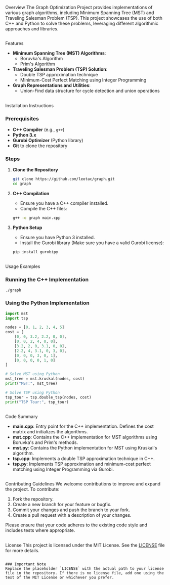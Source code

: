 
Overview
The Graph Optimization Project provides implementations of various graph algorithms, including Minimum Spanning Tree (MST) and Traveling Salesman Problem (TSP). This project showcases the use of both C++ and Python to solve these problems, leveraging different algorithmic approaches and libraries.

##
Features
- **Minimum Spanning Tree (MST) Algorithms**:
  - Boruvka's Algorithm
  - Prim's Algorithm
- **Traveling Salesman Problem (TSP) Solution**:
  - Double TSP approximation technique
  - Minimum-Cost Perfect Matching using Integer Programming
- **Graph Representations and Utilities**:
  - Union-Find data structure for cycle detection and union operations

##
Installation Instructions

### Prerequisites
- **C++ Compiler** (e.g., `g++`)
- **Python 3.x**
- **Gurobi Optimizer** (Python library)
- **Git** to clone the repository

### Steps
1. **Clone the Repository**
    ```bash
    git clone https://github.com/leotac/graph.git
    cd graph
    ```

2. **C++ Compilation**
    - Ensure you have a C++ compiler installed.
    - Compile the C++ files:
    ```bash
    g++ -o graph main.cpp
    ```

3. **Python Setup**
    - Ensure you have Python 3 installed.
    - Install the Gurobi library (Make sure you have a valid Gurobi license):
    ```bash
    pip install gurobipy
    ```

##
Usage Examples

### Running the C++ Implementation
```bash
./graph
```

### Using the Python Implementation
```python
import mst
import tsp

nodes = [0, 1, 2, 3, 4, 5]
cost = [
    [0, 0, 3.2, 2.2, 0, 0],
    [0, 0, 2, 4, 0, 0],
    [3.2, 2, 0, 3.1, 0, 0],
    [2.2, 4, 3.1, 0, 3, 0],
    [0, 0, 0, 3, 0, 1],
    [0, 0, 0, 0, 1, 0]
]

# Solve MST using Python
mst_tree = mst.kruskal(nodes, cost)
print("MST:", mst_tree)

# Solve TSP using Python
tsp_tour = tsp.double_tsp(nodes, cost)
print("TSP Tour:", tsp_tour)
```

##
Code Summary

- **main.cpp**: Entry point for the C++ implementation. Defines the cost matrix and initializes the algorithms.
- **mst.cpp**: Contains the C++ implementation for MST algorithms using Boruvka's and Prim's methods.
- **mst.py**: Contains the Python implementation for MST using Kruskal's algorithm.
- **tsp.cpp**: Implements a double TSP approximation technique in C++.
- **tsp.py**: Implements TSP approximation and minimum-cost perfect matching using Integer Programming via Gurobi.

##
Contributing Guidelines
We welcome contributions to improve and expand the project. To contribute:

1. Fork the repository.
2. Create a new branch for your feature or bugfix.
3. Commit your changes and push the branch to your fork.
4. Create a pull request with a description of your changes.

Please ensure that your code adheres to the existing code style and includes tests where appropriate.

##
License
This project is licensed under the MIT License. See the [LICENSE](LICENSE) file for more details.
```

### Important Note
Replace the placeholder `LICENSE` with the actual path to your license file in the repository. If there is no license file, add one using the text of the MIT License or whichever you prefer.
